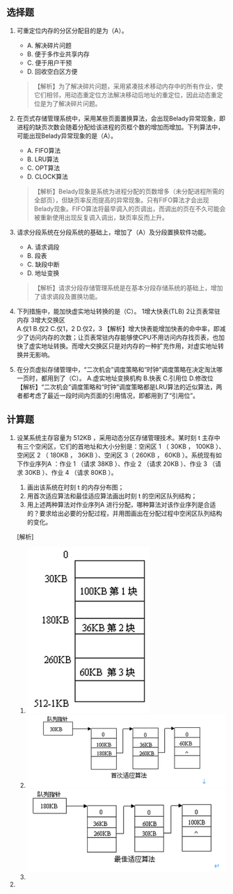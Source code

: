 ## 选择题

1. 可重定位内存的分区分配目的是为（A）。
    - A. 解决碎片问题              
    - B. 便于多作业共享内存
    - C. 便于用户干预              
    - D. 回收空白区方便
    > 【解析】为了解决碎片问题，采用紧凑技术移动内存中的所有作业，使它们相邻，用动态重定位方法解决移动后地址的重定位，因此动态重定位是为了解决碎片问题。

1. 在页式存储管理系统中，采用某些页面置换算法，会出现Belady异常现象，即进程的缺页次数会随着分配给该进程的页框个数的增加而增加。下列算法中，可能出现Belady异常现象的是（A）。   
    - A. FIFO算法
    - B. LRU算法
    - C. OPT算法     
    - D. CLOCK算法
    >【解析】Belady现象是系统为进程分配的页数增多（未分配进程所需的全部页），但缺页率反而提高的异常现象。只有FIFO算法才会出现Belady现象。FIFO算法将最早调入的页调出，而调出的页在不久可能会被重新使用出现反复调入调出，缺页率反而上升。

1. 请求分段系统在分段系统的基础上，增加了（A）及分段置换软件功能。
    - A. 请求调段       
    - B. 段表       
    - C. 缺段中断      
    - D. 地址变换
    > 【解析】请求分段存储管理系统是在基本分段存储系统的基础上，增加了请求调段及置换功能。

1. 下列措施中，能加快虚实地址转换的是（C）。
1增大快表(TLB)    2让页表常驻内存    3增大交换区   
A.仅1         B.仅2        C.仅1，2       D.仅2，3 
【解析】增大快表能增加快表的命中率，即减少了访问内存的次数；让页表常驻内存能够使CPU不用访问内存找页表，也加快了虚实地址转换。而增大交换区只是对内存的一种扩充作用，对虚实地址转换并无影响。

1. 在分页虚拟存储管理中，“二次机会”调度策略和“时钟”调度策略在决定淘汰哪一页时，都用到了（C）。
A.虚实地址变换机构     B.快表     C.引用位     D.修改位
【解析】“二次机会”调度策略和“时钟”调度策略都是LRU算法的近似算法，两者都考虑了最近一段时间内页面的引用情况，即都用到了“引用位”。


## 计算题

1. 设某系统主存容量为 512KB  ，采用动态分区存储管理技术。某时刻 t 主存中有三个空闲区，它们的首地址和大小分别是：空闲区 1 （ 30KB  ， 100KB  ）、空闲区 2 （ 180KB  ， 36KB  ）、空闲区 3（ 260KB  ， 60KB  ）。系统现有如下作业序列A  ：作业 1 （请求 38KB  ）、作业 2 （请求 20KB  ）、作业 3 （请求 30KB  ）、作业 4 （请求 80KB  ）。 
    1. 画出该系统在时刻 t 的内存分布图；
    2. 用首次适应算法和最佳适应算法画出时刻 t 的空闲区队列结构； 
    3. 用上述两种算法对作业序列A  进行分配，哪种算法对该作业序列是合适的？要求给出必要的分配过程，并用图画出在分配过程中空闲区队列结构的变化。 

    [解析]
    1. ![](./img/2022-12-12_08-51.png)
    2. ![](./img/2022-12-12_08-55.png)
        ![](./img/a.png)
    3. 
2. 

